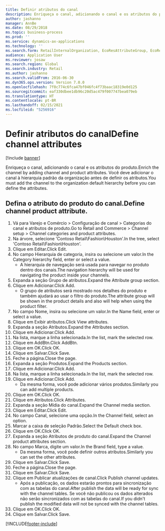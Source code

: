 ```yaml
---
title: Definir atributos do canal
description: Enriqueça o canal, adicionando o canal e os atributos do produto.
author: jashanno
manager: AnnBe
ms.date: 08/29/2018
ms.topic: business-process
ms.prod: ''
ms.service: dynamics-ax-applications
ms.technology: ''
ms.search.form: RetailInternalOrganization, EcoResAttributeGroup, EcoResAttributeGroupAttribute, RetailAddChannelItems, RetailCatalogProductAttributeValue, RetailMedia
audience: Application User
ms.reviewer: josaw
ms.search.region: Global
ms.search.industry: Retail
ms.author: jashanno
ms.search.validFrom: 2016-06-30
ms.dyn365.ops.version: Version 7.0.0
ms.openlocfilehash: 7f0c774c6fca47bf046fc4f73baac18319e0d125
ms.sourcegitcommit: eaf330dbee1db96c20d5ac479f007747bea079eb
ms.translationtype: HT
ms.contentlocale: pt-BR
ms.lasthandoff: 02/15/2021
ms.locfileid: "5256916"
---
```

# <a name="define-channel-attributes"></a><span data-ttu-id="0d012-103">Definir atributos do canal</span><span class="sxs-lookup"><span data-stu-id="0d012-103">Define channel attributes</span></span>

[!include [banner](../includes/banner.md)]

<span data-ttu-id="0d012-104">Enriqueça o canal, adicionando o canal e os atributos do produto.</span><span class="sxs-lookup"><span data-stu-id="0d012-104">Enrich the channel by adding channel and product attributes.</span></span> <span data-ttu-id="0d012-105">Você deve adicionar o canal à hierarquia padrão da organização antes de definir os atributos.</span><span class="sxs-lookup"><span data-stu-id="0d012-105">You must add the channel to the organization default hierarchy before you can define the attributes.</span></span>


## <a name="define-channel-product-attribute"></a><span data-ttu-id="0d012-106">Defina o atributo do produto do canal.</span><span class="sxs-lookup"><span data-stu-id="0d012-106">Define channel product attribute.</span></span>
1. <span data-ttu-id="0d012-107">Vá para Varejo e Comércio > Configuração de canal > Categorias do canal e atributos de produto.</span><span class="sxs-lookup"><span data-stu-id="0d012-107">Go to Retail and Commerce > Channel setup > Channel categories and product attributes.</span></span>
2. <span data-ttu-id="0d012-108">Na árvore, selecione 'Contoso Retail\Fashion\Houston'.</span><span class="sxs-lookup"><span data-stu-id="0d012-108">In the tree, select 'Contoso Retail\Fashion\Houston'.</span></span>
3. <span data-ttu-id="0d012-109">Clique em Editar.</span><span class="sxs-lookup"><span data-stu-id="0d012-109">Click Edit.</span></span>
4. <span data-ttu-id="0d012-110">No campo Hierarquia de categoria, insira ou selecione um valor.</span><span class="sxs-lookup"><span data-stu-id="0d012-110">In the Category hierarchy field, enter or select a value.</span></span>
    * <span data-ttu-id="0d012-111">A hierarquia de navegação será usada para navegar no produto dentro dos canais.</span><span class="sxs-lookup"><span data-stu-id="0d012-111">The navigation hierarchy will be used for navigating the product inside your channels.</span></span>  
5. <span data-ttu-id="0d012-112">Expanda a seção Grupo de atributos.</span><span class="sxs-lookup"><span data-stu-id="0d012-112">Expand the Attribute group section.</span></span>
6. <span data-ttu-id="0d012-113">Clique em Adicionar.</span><span class="sxs-lookup"><span data-stu-id="0d012-113">Click Add.</span></span>
    * <span data-ttu-id="0d012-114">O grupo de atributos será mostrado nos detalhes do produto e também ajudará ao usar o filtro do produto.</span><span class="sxs-lookup"><span data-stu-id="0d012-114">The attribute group will be shown in the product details and also will help when using the product filter.</span></span>  
7. <span data-ttu-id="0d012-115">No campo Nome, insira ou selecione um valor.</span><span class="sxs-lookup"><span data-stu-id="0d012-115">In the Name field, enter or select a value.</span></span>
8. <span data-ttu-id="0d012-116">Clique em Exibir atributos.</span><span class="sxs-lookup"><span data-stu-id="0d012-116">Click View attributes.</span></span>
9. <span data-ttu-id="0d012-117">Expanda a seção Atributos.</span><span class="sxs-lookup"><span data-stu-id="0d012-117">Expand the Attributes section.</span></span>
10. <span data-ttu-id="0d012-118">Clique em Adicionar.</span><span class="sxs-lookup"><span data-stu-id="0d012-118">Click Add.</span></span>
11. <span data-ttu-id="0d012-119">Na lista, marque a linha selecionada.</span><span class="sxs-lookup"><span data-stu-id="0d012-119">In the list, mark the selected row.</span></span>
12. <span data-ttu-id="0d012-120">Clique em AddBtn.</span><span class="sxs-lookup"><span data-stu-id="0d012-120">Click AddBtn.</span></span>
13. <span data-ttu-id="0d012-121">Clique em OK.</span><span class="sxs-lookup"><span data-stu-id="0d012-121">Click OK.</span></span>
14. <span data-ttu-id="0d012-122">Clique em Salvar.</span><span class="sxs-lookup"><span data-stu-id="0d012-122">Click Save.</span></span>
15. <span data-ttu-id="0d012-123">Feche a página.</span><span class="sxs-lookup"><span data-stu-id="0d012-123">Close the page.</span></span>
16. <span data-ttu-id="0d012-124">Expanda a seção Produtos.</span><span class="sxs-lookup"><span data-stu-id="0d012-124">Expand the Products section.</span></span>
17. <span data-ttu-id="0d012-125">Clique em Adicionar.</span><span class="sxs-lookup"><span data-stu-id="0d012-125">Click Add.</span></span>
18. <span data-ttu-id="0d012-126">Na lista, marque a linha selecionada.</span><span class="sxs-lookup"><span data-stu-id="0d012-126">In the list, mark the selected row.</span></span>
19. <span data-ttu-id="0d012-127">Clique em Adicionar.</span><span class="sxs-lookup"><span data-stu-id="0d012-127">Click Add.</span></span>
    * <span data-ttu-id="0d012-128">Da mesma forma, você pode adicionar vários produtos.</span><span class="sxs-lookup"><span data-stu-id="0d012-128">Similarly you can add multiple products.</span></span>  
20. <span data-ttu-id="0d012-129">Clique em OK.</span><span class="sxs-lookup"><span data-stu-id="0d012-129">Click OK.</span></span>
21. <span data-ttu-id="0d012-130">Clique em Atributos.</span><span class="sxs-lookup"><span data-stu-id="0d012-130">Click Attributes.</span></span>
22. <span data-ttu-id="0d012-131">Expanda a seção Mídia do canal.</span><span class="sxs-lookup"><span data-stu-id="0d012-131">Expand the Channel media section.</span></span>
23. <span data-ttu-id="0d012-132">Clique em Editar.</span><span class="sxs-lookup"><span data-stu-id="0d012-132">Click Edit.</span></span>
24. <span data-ttu-id="0d012-133">No campo Canal, selecione uma opção.</span><span class="sxs-lookup"><span data-stu-id="0d012-133">In the Channel field, select an option.</span></span>
25. <span data-ttu-id="0d012-134">Marcar a caixa de seleção Padrão.</span><span class="sxs-lookup"><span data-stu-id="0d012-134">Select the Default check box.</span></span>
26. <span data-ttu-id="0d012-135">Clique em OK.</span><span class="sxs-lookup"><span data-stu-id="0d012-135">Click OK.</span></span>
27. <span data-ttu-id="0d012-136">Expanda a seção Atributos de produto do canal.</span><span class="sxs-lookup"><span data-stu-id="0d012-136">Expand the Channel product attributes section.</span></span>
28. <span data-ttu-id="0d012-137">No campo Marca, digite um valor.</span><span class="sxs-lookup"><span data-stu-id="0d012-137">In the Brand field, type a value.</span></span>
    * <span data-ttu-id="0d012-138">Da mesma forma, você pode definir outros atributos.</span><span class="sxs-lookup"><span data-stu-id="0d012-138">Similarly you can set the other attributes.</span></span>  
29. <span data-ttu-id="0d012-139">Clique em Salvar.</span><span class="sxs-lookup"><span data-stu-id="0d012-139">Click Save.</span></span>
30. <span data-ttu-id="0d012-140">Feche a página.</span><span class="sxs-lookup"><span data-stu-id="0d012-140">Close the page.</span></span>
31. <span data-ttu-id="0d012-141">Clique em Salvar.</span><span class="sxs-lookup"><span data-stu-id="0d012-141">Click Save.</span></span>
32. <span data-ttu-id="0d012-142">Clique em Publicar atualizações de canal.</span><span class="sxs-lookup"><span data-stu-id="0d012-142">Click Publish channel updates.</span></span>
    * <span data-ttu-id="0d012-143">Após a publicação, os dados estarão prontos para sincronização com as tabelas do canal.</span><span class="sxs-lookup"><span data-stu-id="0d012-143">After publish the data will be ready for sync with the channel tables.</span></span> <span data-ttu-id="0d012-144">Se você não publicou os dados alterados não serão sincronizados com as tabelas do canal.</span><span class="sxs-lookup"><span data-stu-id="0d012-144">If you didn't publish the modified data will not be synced with the channel tables.</span></span>  
33. <span data-ttu-id="0d012-145">Clique em OK.</span><span class="sxs-lookup"><span data-stu-id="0d012-145">Click OK.</span></span>
34. <span data-ttu-id="0d012-146">Clique em Salvar.</span><span class="sxs-lookup"><span data-stu-id="0d012-146">Click Save.</span></span>



[!INCLUDE[footer-include](../../includes/footer-banner.md)]